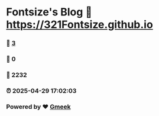 # Fontsize's Blog :link: https://321Fontsize.github.io 
### :page_facing_up: [3](https://321Fontsize.github.io/tag.html) 
### :speech_balloon: 0 
### :hibiscus: 2232 
### :alarm_clock: 2025-04-29 17:02:03 
### Powered by :heart: [Gmeek](https://github.com/Meekdai/Gmeek)
